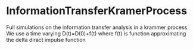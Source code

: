 # InformationTransferKramerProcess
Full  simulations on the information transfer analysis in a krammer process
We use a time varying D(t)=D(0)+f(t) where f(t) is function approximating the delta diract impulse function
